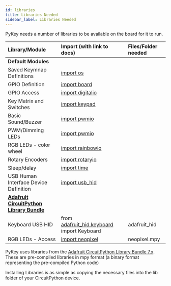```yaml
---
id: libraries
title: Libraries Needed
sidebar_label: Libraries Needed
---
```


PyKey needs a number of libraries to be available on the board for it to run.

| **Library/Module**                                                   |  Import (with link to docs)            | Files/Folder needed |
| :------------------------------------------------------------------- |  :-------           |  :-------    | 
| **Default Modules**                                                  |                     |              |
| Saved Keymnap Definitions | [import os](https://circuitpython.readthedocs.io/en/latest/shared-bindings/os/index.html) | |
| GPIO Definition                                                      |  [import board](https://circuitpython.readthedocs.io/en/latest/shared-bindings/board/index.html)       |              |
| GPIO Access                                                          |  [import digitalio](https://circuitpython.readthedocs.io/en/latest/shared-bindings/digitalio/index.html)   |              |
| Key Matrix and Switches                                              |  [import keypad](https://circuitpython.readthedocs.io/en/latest/shared-bindings/keypad/index.html)      |              |
| Basic Sound/Buzzer                                                   |  [import pwmio](https://circuitpython.readthedocs.io/en/latest/shared-bindings/pwmio/index.html)       |              |
| PWM/Dimming LEDs                                                     |  [import pwmio](https://circuitpython.readthedocs.io/en/latest/shared-bindings/pwmio/index.html)       |              |           
| RGB LEDs - color wheel                                               |  [import rainbowio](https://circuitpython.readthedocs.io/en/latest/shared-bindings/rainbowio/index.html)   |              |
| Rotary Encoders                                                      |  [import rotaryio](https://circuitpython.readthedocs.io/en/latest/shared-bindings/rotaryio/index.html)    |              |
| Sleep/delay                                                          |  [import time](https://circuitpython.readthedocs.io/en/latest/shared-bindings/time/index.html)        |              |
| USB Human Interface Device Definition                                |  [import usb_hid](https://circuitpython.readthedocs.io/en/latest/shared-bindings/usb_hid/index.html)     |              |
|  [**Adafruit CircuitPython Library Bundle**](https://circuitpython.org/libraries)                                   |                     |              |
| Keyboard USB HID                                                     |  from [adafruit_hid.keyboard](https://circuitpython.readthedocs.io/projects/hid/en/latest/api.html) import Keyboard    | adafruit_hid |
| RGB LEDs - Access                                                    |  [import neopixel](https://circuitpython.readthedocs.io/projects/neopixel/en/latest/api.html)    | neopixel.mpy |


PyKey uses libraries from the [Adafruit CircuitPython Library Bundle 7.x](https://circuitpython.org/libraries).
These are pre-compiled libraries in mpy format (a binary format representing the pre-compiled Python code)

Installing Libraries is as simple as copying the necessary files into the lib folder of your CircuitPython device.